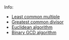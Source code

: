 Info:
* [Least common multiple](https://en.wikipedia.org/wiki/Least_common_multiple)
* [Greatest common divisor](https://en.wikipedia.org/wiki/Greatest_common_divisor)
* [Euclidean algorithm](https://en.wikipedia.org/wiki/Euclidean_algorithm)
* [Binary GCD algorithm](https://en.wikipedia.org/wiki/Binary_GCD_algorithm)
